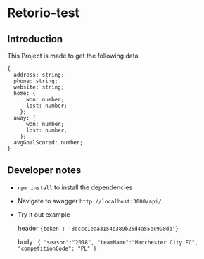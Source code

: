 Retorio-test
==============

## Introduction

This Project is made to get the following data

```
{
  address: string;
  phone: string;
  website: string;
  home: {
      won: number;
      lost: number;
    };
  away: {
      won: number;
      lost: number;
    };
  avgGoalScored: number;
}
```

## Developer notes
- ```npm install``` to install the dependencies 
- Navigate to swagger ```http://localhost:3000/api/```
- Try it out example


  header ```{token : '8dccc1eaa3154e389b26d4a55ec998db'}```

  body ``` {
  "season":"2018",
  "teamName":"Manchester City FC",
  "competitionCode": "PL"
  }```
